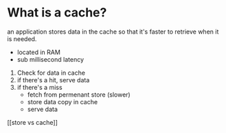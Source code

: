 # What is a cache?

an application stores data in the cache so that it's faster to retrieve when it is needed.
- located in RAM
- sub millisecond latency



1. Check for data in cache
2. if there's a hit, serve data
3. if there's a miss
	- fetch from permenant store (slower)
	- store data copy in cache
	- serve data


[[store vs cache]]